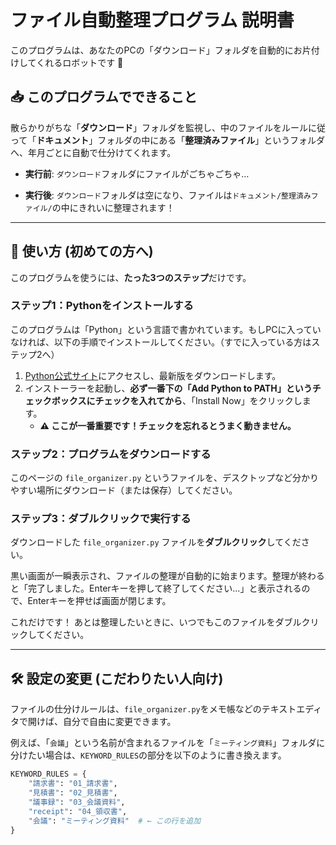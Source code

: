 # ファイル自動整理プログラム 説明書

このプログラムは、あなたのPCの「ダウンロード」フォルダを自動的にお片付けしてくれるロボットです 🤖

## 📥 このプログラムでできること

散らかりがちな「**ダウンロード**」フォルダを監視し、中のファイルをルールに従って「**ドキュメント**」フォルダの中にある「**整理済みファイル**」というフォルダへ、年月ごとに自動で仕分けてくれます。

* **実行前**: `ダウンロード`フォルダにファイルがごちゃごちゃ…


* **実行後**: `ダウンロード`フォルダは空になり、ファイルは`ドキュメント/整理済みファイル/`の中にきれいに整理されます！


---

## 🚀 使い方 (初めての方へ)

このプログラムを使うには、**たった3つのステップ**だけです。

### ステップ1：Pythonをインストールする

このプログラムは「Python」という言語で書かれています。もしPCに入っていなければ、以下の手順でインストールしてください。（すでに入っている方はステップ2へ）

1.  [Python公式サイト](https://www.python.org/downloads/)にアクセスし、最新版をダウンロードします。
2.  インストーラーを起動し、**必ず一番下の「Add Python to PATH」というチェックボックスにチェックを入れてから**、「Install Now」をクリックします。
    * **⚠️ ここが一番重要です！チェックを忘れるとうまく動きません。**
    

### ステップ2：プログラムをダウンロードする

このページの `file_organizer.py` というファイルを、デスクトップなど分かりやすい場所にダウンロード（または保存）してください。

### ステップ3：ダブルクリックで実行する

ダウンロードした `file_organizer.py` ファイルを**ダブルクリック**してください。

黒い画面が一瞬表示され、ファイルの整理が自動的に始まります。整理が終わると「完了しました。Enterキーを押して終了してください...」と表示されるので、Enterキーを押せば画面が閉じます。

これだけです！
あとは整理したいときに、いつでもこのファイルをダブルクリックしてください。

---

## 🛠️ 設定の変更 (こだわりたい人向け)

ファイルの仕分けルールは、`file_organizer.py`をメモ帳などのテキストエディタで開けば、自分で自由に変更できます。

例えば、「`会議`」という名前が含まれるファイルを「`ミーティング資料`」フォルダに分けたい場合は、`KEYWORD_RULES`の部分を以下のように書き換えます。

```python
KEYWORD_RULES = {
    "請求書": "01_請求書",
    "見積書": "02_見積書",
    "議事録": "03_会議資料",
    "receipt": "04_領収書",
    "会議": "ミーティング資料"  # ← この行を追加
}
